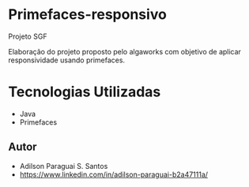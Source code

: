 # Primefaces-responsivo

Projeto SGF

Elaboração do projeto proposto pelo algaworks com objetivo de aplicar responsividade usando primefaces. 

# Tecnologias Utilizadas
- Java
- Primefaces

## Autor
* Adilson Paraguai S. Santos
* https://www.linkedin.com/in/adilson-paraguai-b2a47111a/
